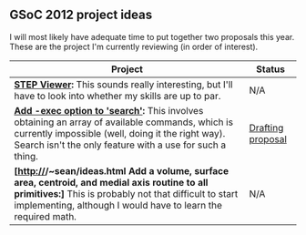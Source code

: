 ## GSoC 2012 project ideas

I will most likely have adequate time to put together two proposals this
year. These are the project I'm currently reviewing (in order of
interest).

| Project                                                                                                                                                                                                                                                    | Status                                                                  |
|------------------------------------------------------------------------------------------------------------------------------------------------------------------------------------------------------------------------------------------------------------|-------------------------------------------------------------------------|
| **[STEP Viewer](STEP_Viewer "wikilink"):** This sounds really interesting, but I'll have to look into whether my skills are up to par.                                                                                                                     | N/A                                                                     |
| **[Add -exec option to 'search'](Add_exec_option_to_search "wikilink"):** This involves obtaining an array of available commands, which is currently impossible (well, doing it the right way). Search isn't the only feature with a use for such a thing. | [Drafting proposal](User:Bhinesley/gsoc2012/search_proposal "wikilink") |
| **\[<http://>/\~sean/ideas.html Add a volume, surface area, centroid, and medial axis routine to all primitives:\]** This is probably not that difficult to start implementing, although I would have to learn the required math.                          | N/A                                                                     |